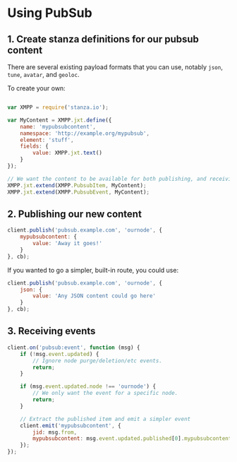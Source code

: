 # Using PubSub

## 1. Create stanza definitions for our pubsub content

There are several existing payload formats that you can use, notably `json`, `tune`, `avatar`, and `geoloc`.

To create your own:

```javascript

var XMPP = require('stanza.io');

var MyContent = XMPP.jxt.define({
    name: 'mypubsubcontent',
    namespace: 'http://example.org/mypubsub',
    element: 'stuff',
    fields: {
        value: XMPP.jxt.text()
    }
});

// We want the content to be available for both publishing, and receiving update events.
XMPP.jxt.extend(XMPP.PubsubItem, MyContent);
XMPP.jxt.extend(XMPP.PubsubEvent, MyContent);
```

## 2. Publishing our new content

```javascript
client.publish('pubsub.example.com', 'ournode', {
    mypubsubcontent: {
        value: 'Away it goes!'
    }
}, cb);
```

If you wanted to go a simpler, built-in route, you could use:

```javascript
client.publish('pubsub.example.com', 'ournode', {
    json: {
        value: 'Any JSON content could go here'
    }
}, cb);
```

## 3. Receiving events

```javascript
client.on('pubsub:event', function (msg) {
    if (!msg.event.updated) {
        // Ignore node purge/deletion/etc events.
        return;
    }

    if (msg.event.updated.node !== 'ournode') {
        // We only want the event for a specific node.
        return;
    }

    // Extract the published item and emit a simpler event
    client.emit('mypubsubcontent', {
        jid: msg.from,
        mypubsubcontent: msg.event.updated.published[0].mypubsubcontent
    });
});
```
